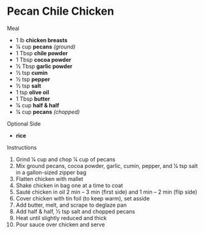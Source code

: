 # Pecan Chile Chicken

Meal

* 1 lb **chicken breasts**
* 1⁄4 cup **pecans** *(ground)*
* 1 Tbsp **chile powder**
* 1 Tbsp **cocoa powder**
* 1⁄2 Tbsp **garlic powder**
* 1⁄2 tsp **cumin**
* 1⁄2 tsp **pepper**
* 1⁄2 tsp **salt**
* 1 tsp **olive oil**
* 1 Tbsp **butter**
* 1⁄4 cup **half & half**
* 1⁄4 cup **pecans** *(chopped)*

Optional Side

* **rice**

Instructions

1. Grind 1⁄4 cup and chop 1⁄4 cup of pecans
1. Mix ground pecans, cocoa powder, garlic, cumin, pepper, and 1⁄4 tsp salt in a gallon-sized zipper bag
1. Flatten chicken with mallet
1. Shake chicken in bag one at a time to coat
1. Sauté chicken in oil 2 min – 3 min (first side) and 1 min – 2 min (flip side)
1. Cover chicken with tin foil (to keep warm), set asside
1. Add butter, melt, and scrape to deglaze pan
1. Add half & half, 1⁄2 tsp salt and chopped pecans
1. Heat until slightly reduced and thick
1. Pour sauce over chicken and serve
